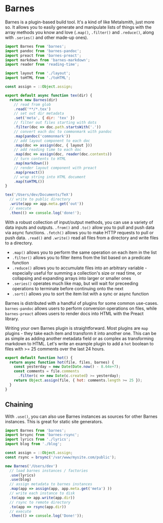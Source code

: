 # Barnes

Barnes is a plugin-based build tool. It's a kind of like Metalsmith, just more
so. It allows you to easily generate and manipulate lists of things with the
array methods you know and love (`.map()`, `.filter()` and `.reduce()`, along
with `.series()` and other made-up ones).

```javascript
import Barnes from 'barnes';
import pandoc from 'barnes-pandoc';
import preact from 'barnes-preact';
import markdown from 'barnes-markdown';
import reader from 'reading-time';

import layout from './layout';
import toHTML from './toHTML';

const assign = ::Object.assign;

export default async function tex(dir) {
  return new Barnes(dir)
    // read from glob
    .read('**/*.tex')
    // set out dir metadata
    .set('meta', { dir: 'tex' })
    // filter out files starting with dots
    .filter(doc => doc.path.startsWith('.'))
    // convert each doc to commonmark with pandoc
    .map(pandoc('commonmark'))
    // add layout component to each doc
    .map(doc => assign(doc, { layout }))
    // add reading time to each doc
    .map(doc => assign(doc, reader(doc.contents))
    // turn contents to HTML
    .map(markdown())
    // render layout component with preact
    .map(preact())
    // wrap string into HTML document
    .map(toHTML())
}

tex('/Users/dev/Documents/TeX')
  // write to public directory
  .write(app => app.meta.get('out'))
  // execute
  .then(() => console.log('done!');
```

With a robust collection of input/output methods, you can use a variety
of data inputs and outputs. `.from()` and `.to()` allow you to pull and push
data via async functions. `.fetch()` allows you to make HTTP requests to pull
or push data. `.read()` and `.write()` read all files from a directory and
write files to a directory.

- `.map()` allows you to perform the same operation on each item in the list
- `.filter()` allows you to filter items from the list based on a predicate
  function
- `.reduce()` allows you to accumulate files into an arbitrary variable -
  especially useful for summing a collection's size or read time, or collapsing
  and expanding arrays into larger or smaller ones
- `.series()` operates much like map, but will wait for preceeding operations
  to terminate before continuing onto the next
- `.sort()` allows you to sort the item list with a sync or async function

Barnes is distributed with a handful of plugins for some common use-cases.
`barnes-pandoc` allows users to perform conversion operations on files, while
`barnes-preact` allows users to render docs into HTML with the Preact library.

Writing your own Barnes plugin is straightforward. Most plugins are `map`
plugins - they take each item and transform it into another one. This can be as
simple as adding another metadata field or as complex as transforming markdown
to HTML. Let's write an example plugin to add a `hot` boolean to files with >=
25 comments over the last 24 hours.

```javascript
export default function hot() {
  return async function hot(file, files, barnes) {
    const yesterday = new Date(Date.now() - 8.64e+7);
    const comments = file.comments
      .filter(c => new Date(c.created) >= yesterday);
    return Object.assign(file, { hot: comments.length >= 25 });
  }
}
```

## Chaining
With `.use()`, you can also use Barnes instances as sources for other Barnes
instances. This is great for static site generators.

```javascript
import Barnes from 'barnes';
import brsync from 'barnes-rsync';
import lyrics from './lyrics';
import blog from './blog';

const assign = ::Object.assign;
const rsync = brsync('/var/www/mysite.com/public');

new Barnes('/Users/dev')
  // load barnes instances / factories
  .use(lyrics)
  .use(blog)
  // assign metadata to barnes instances
  .map(app => assign(app, app.meta.get('meta') ))
  // write each instance to disk
  .to(app => app.write(app.dir))
  // rsync to remote directory
  .to(app => rsync(app.dir))
  // execute
  .then(() => console.log('Done!'));
```